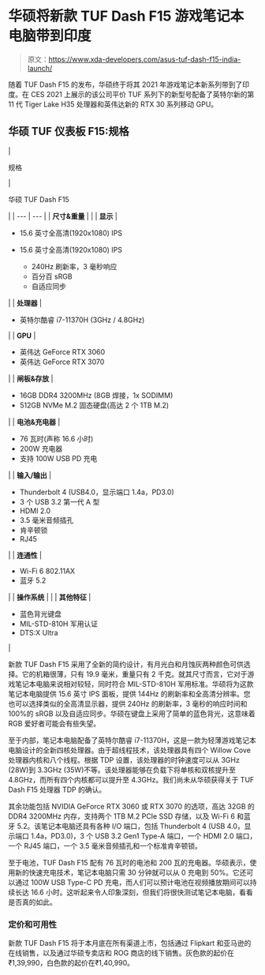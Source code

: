# 华硕将新款 TUF Dash F15 游戏笔记本电脑带到印度

> 原文：<https://www.xda-developers.com/asus-tuf-dash-f15-india-launch/>

随着 TUF Dash F15 的发布，华硕终于将其 2021 年游戏笔记本新系列带到了印度。在 CES 2021 上展示的该公司平价 TUF 系列下的新型号配备了英特尔新的第 11 代 Tiger Lake H35 处理器和英伟达新的 RTX 30 系列移动 GPU。

## 华硕 TUF 仪表板 F15:规格

| 

规格

 | 

华硕 TUF Dash F15

 |
| --- | --- |
| **尺寸&重量** |  |
| **显示** | 

*   15.6 英寸全高清(1920x1080) IPS

*   15.6 英寸全高清(1920x1080) IPS
    *   240Hz 刷新率，3 毫秒响应
    *   百分百 sRGB
    *   自适应同步

 |
| **处理器** | 

*   英特尔酷睿 i7-11370H (3GHz / 4.8GHz)

 |
| **GPU** | 

*   英伟达 GeForce RTX 3060
*   英伟达 GeForce RTX 3070

 |
| **闸板&存放** | 

*   16GB DDR4 3200MHz (8GB 焊接，1x SODIMM)
*   512GB NVMe M.2 固态硬盘(高达 2 个 1TB M.2)

 |
| **电池&充电器** | 

*   76 瓦时(声称 16.6 小时)
*   200W 充电器
*   支持 100W USB PD 充电

 |
| **输入/输出** | 

*   Thunderbolt 4 (USB4.0，显示端口 1.4a，PD3.0)
*   3 个 USB 3.2 第一代 A 型
*   HDMI 2.0
*   3.5 毫米音频插孔
*   肯辛顿锁
*   RJ45

 |
| **连通性** | 

*   Wi-Fi 6 802.11AX
*   蓝牙 5.2

 |
| **操作系统** |  |
| **其他特征** | 

*   蓝色背光键盘
*   MIL-STD-810H 军用认证
*   DTS:X Ultra

 |

新款 TUF Dash F15 采用了全新的简约设计，有月光白和月蚀灰两种颜色可供选择。它的机箱很薄，只有 19.9 毫米，重量只有 2 千克。就其尺寸而言，它对于游戏笔记本电脑来说相对较轻，同时符合 MIL-STD-810H 军用标准。华硕将为这款笔记本电脑提供 15.6 英寸 IPS 面板，提供 144Hz 的刷新率和全高清分辨率。您也可以选择类似的全高清显示器，提供 240Hz 的刷新率，3 毫秒的响应时间和 100%的 sRGB 以及自适应同步。华硕在键盘上采用了简单的蓝色背光，这意味着 RGB 爱好者可能会有些失望。

至于内部，笔记本电脑配备了英特尔酷睿 i7-11370H，这是一款为轻薄游戏笔记本电脑设计的全新四核处理器。由于超线程技术，该处理器具有四个 Willow Cove 处理器内核和八个线程。根据 TDP 设置，该处理器的时钟速度可以从 3GHz (28W)到 3.3GHz (35W)不等。该处理器能够在负载下将单核和双核提升至 4.8GHz，而所有四个内核都可以提升至 4.3GHz。我们尚未从华硕获得关于 TUF Dash F15 处理器 TDP 的确认。

其余功能包括 NVIDIA GeForce RTX 3060 或 RTX 3070 的选项，高达 32GB 的 DDR4 3200MHz 内存，支持两个 1TB M.2 PCIe SSD 存储，以及 Wi-Fi 6 和蓝牙 5.2。该笔记本电脑还具有各种 I/O 端口，包括 Thunderbolt 4 (USB 4.0，显示端口 1.4a，PD3.0)，3 个 USB 3.2 Gen1 Type-A 端口，一个 HDMI 2.0 端口，一个 RJ45 端口，一个 3.5 毫米音频插孔和一个标准肯辛顿锁。

至于电池，TUF Dash F15 配有 76 瓦时的电池和 200 瓦的充电器。华硕表示，使用新的快速充电技术，笔记本电脑只需 30 分钟就可以从 0 充电到 50%。它还可以通过 100W USB Type-C PD 充电，而人们可以预计电池在视频播放期间可以持续长达 16.6 小时。这听起来令人印象深刻，但我们将很快测试笔记本电脑，看看是否真的如此。

### 定价和可用性

新款 TUF Dash F15 将于本月底在所有渠道上市，包括通过 Flipkart 和亚马逊的在线销售，以及通过华硕专卖店和 ROG 商店的线下销售。灰色款的起价在₹1,39,990，白色款的起价在₹1,40,990。